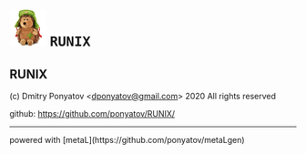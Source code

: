 # ![logo](doc/logo.png) `RUNIX`
## RUNIX

(c) Dmitry Ponyatov <<dponyatov@gmail.com>> 2020 All rights reserved

github: https://github.com/ponyatov/RUNIX/


<hr>
powered with [metaL](https://github.com/ponyatov/metaLgen)
